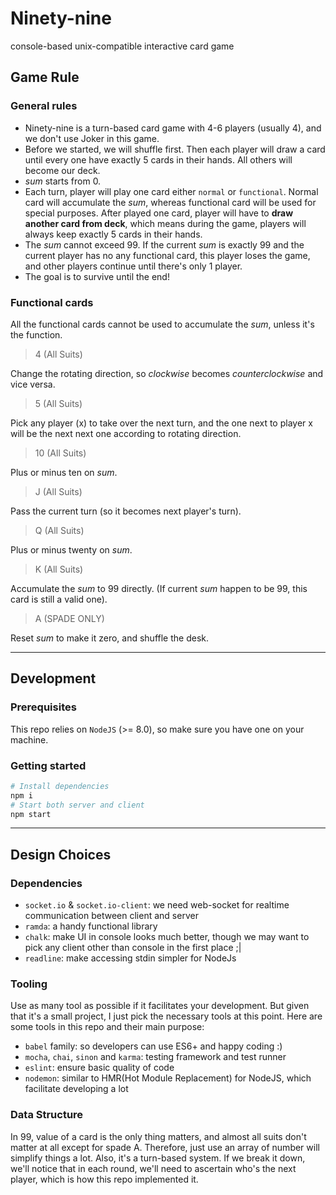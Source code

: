 # Ninety-nine

console-based unix-compatible interactive card game

## Game Rule

### General rules

- Ninety-nine is a turn-based card game with 4-6 players (usually 4), and we don't use Joker in this game.
- Before we started, we will shuffle first. Then each player will draw a card until every one have exactly 5 cards in their hands. All others will become our deck.
- *sum* starts from 0.
- Each turn, player will play one card either `normal` or `functional`. Normal card will accumulate the *sum*, whereas functional card will be used for special purposes. After played one card, player will have to **draw another card from deck**, which means during the game, players will always keep exactly 5 cards in their hands.
- The *sum* cannot exceed 99. If the current *sum* is exactly 99 and the current player has no any functional card, this player loses the game, and other players continue until there's only 1 player.
- The goal is to survive until the end!

### Functional cards

All the functional cards cannot be used to accumulate the *sum*, unless it's the function.

> 4 (All Suits)

Change the rotating direction, so *clockwise* becomes *counterclockwise* and vice versa.

> 5 (All Suits)

Pick any player (x) to take over the next turn, and the one next to player x will be the next next one according to rotating direction.

> 10 (All Suits)

Plus or minus ten on *sum*.

> J (All Suits)

Pass the current turn (so it becomes next player's turn).

> Q (All Suits)

Plus or minus twenty on *sum*.

> K (All Suits)

Accumulate the *sum* to 99 directly. (If current *sum* happen to be 99, this card is still a valid one).

> A (SPADE ONLY)

Reset *sum* to make it zero, and shuffle the desk.

---

## Development

### Prerequisites

This repo relies on `NodeJS` (>= 8.0), so make sure you have one on your machine.

### Getting started

```bash
# Install dependencies
npm i
# Start both server and client
npm start
```

---

## Design Choices

### Dependencies

- `socket.io` & `socket.io-client`: we need web-socket for realtime communication between client and server
- `ramda`: a handy functional library
- `chalk`: make UI in console looks much better, though we may want to pick any client other than console in the first place ;|
- `readline`: make accessing stdin simpler for NodeJs

### Tooling

Use as many tool as possible if it facilitates your development. But given that it's a small project, I just pick the necessary tools at this point. Here are some tools in this repo and their main purpose:

- `babel` family: so developers can use ES6+ and happy coding :)
- `mocha`, `chai`, `sinon` and `karma`: testing framework and test runner
- `eslint`: ensure basic quality of code
- `nodemon`: similar to HMR(Hot Module Replacement) for NodeJS, which facilitate developing a lot

### Data Structure

In 99, value of a card is the only thing matters, and almost all suits don't matter at all except for spade A. Therefore, just use an array of number will simplify things a lot. Also, it's a turn-based system. If we break it down, we'll notice that in each round, we'll need to ascertain who's the next player, which is how this repo implemented it.